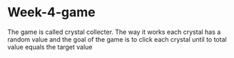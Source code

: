 # Week-4-game
The game is called crystal collecter.  The way it works each crystal has a random value and the goal of the game is to click each
crystal until to total value equals the target value
